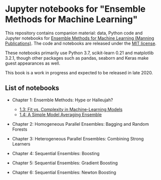 # Jupyter notebooks for "Ensemble Methods for Machine Learning"

This repository contains companion material: data, Python code and Jupyter notebooks for [Ensemble Methods for Machine Learning (Manning Publications)](https://www.manning.com/). The code and notebooks are released under the [MIT license](https://github.com/gkunapuli/ensemble-methods-notebooks/blob/master/LICENSE).

These notebooks primarily use Python 3.7, scikit-learn 0.21 and matplotlib 3.2.1, though other packages such as pandas, seaborn and Keras make guest appearances as well.

This book is a work in progress and expected to be released in late 2020.

## List of notebooks

* Chapter 1: Ensemble Methods: Hype or Halleujah?
    * [1.3: Fit vs. Complexity in Machine-Learning Models](https://nbviewer.jupyter.org/github/gkunapuli/ensemble-methods-notebooks/blob/master/Ch1.3-fit-vs-complexity.ipynb)
    * [1.4: A Simple Model Averaging Ensemble](https://nbviewer.jupyter.org/github/gkunapuli/ensemble-methods-notebooks/blob/master/Ch1.4-model-averaging-example.ipynb)
    
* Chapter 2: Homogeneous Parallel Ensembles: Bagging and Random Forests

* Chapter 3: Heterogeneous Parallel Ensembles: Combining Strong Learners

* Chapter 4: Sequential Ensembles: Boosting

* Chapter 5: Sequential Ensembles: Gradient Boosting

* Chapter 6: Sequential Ensembles: Newton Boosting
